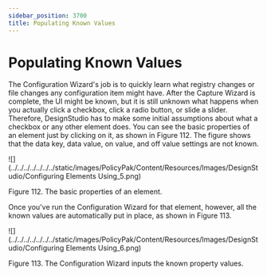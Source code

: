 ```yaml
---
sidebar_position: 3700
title: Populating Known Values
---
```


# Populating Known Values

The Configuration Wizard's job is to quickly learn what registry changes or file changes any configuration item might have. After the Capture Wizard is complete, the UI might be known, but it is still unknown what happens when you actually click a checkbox, click a radio button, or slide a slider. Therefore, DesignStudio has to make some initial assumptions about what a checkbox or any other element does. You can see the basic properties of an element just by clicking on it, as shown in Figure 112. The figure shows that the data key, data value, on value, and off value settings are not known.

![](../../../../../../../static/images/PolicyPak/Content/Resources/Images/DesignStudio/Configuring Elements Using_5.png)

Figure 112. The basic properties of an element.

Once you've run the Configuration Wizard for that element, however, all the known values are automatically put in place, as shown in Figure 113.

![](../../../../../../../static/images/PolicyPak/Content/Resources/Images/DesignStudio/Configuring Elements Using_6.png)

Figure 113. The Configuration Wizard inputs the known property values.